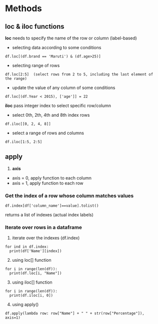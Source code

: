 # Methods
## loc & iloc functions
**loc** needs to specify the name of the row or column (label-based)  
- selecting data according to some conditions
```
df.loc[(df.brand == 'Maruti') & (df.age>25)]
```
- selecting range of rows
```
df.loc[2:5]  (select rows from 2 to 5, including the last element of the range)
```
- update the value of any column of some conditions
```
df.loc[(df.Year < 2015), ['age']] = 22
```
**iloc** pass integer index to select specific row/column
- select 0th, 2th, 4th and 8th index rows
```
df.iloc[[0, 2, 4, 8]] 
```
- select a range of rows and columns
```
df.iloc[1:5, 2:5]
```
## apply
1. **axis**
- axis = 0, apply function to each column
- axis = 1, apply function to each row




### Get the index of a row whose column matches values
```
df.index[df['column_name']==value].tolist()
```
returns a list of indexes (actual index labels)

### Iterate over rows in a dataframe
1. iterate over the indexes (df.index)
``` 
for ind in df.index:
  print(df['Name'][index])
```

2. using loc[] function
```
for i in range(len(df)):
  print(df.loc[i, "Name"])
```

3. using iloc[] function
```
for i in range(len(df)):
  print(df.iloc[i, 0])
```

4. using apply()
```
df.apply(lambda row: row["Name"] + " " + str(row["Percentage"]), axis=1) 
```
